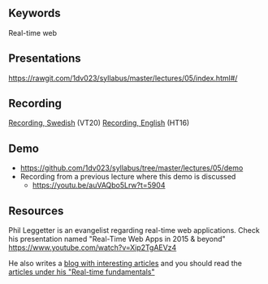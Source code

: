 ## Keywords
Real-time web

## Presentations
https://rawgit.com/1dv023/syllabus/master/lectures/05/index.html#/

## Recording
[Recording, Swedish](https://youtu.be/nTL6euyNQdE) (VT20)
[Recording, English](https://youtu.be/OlkEcOKqAnE) (HT16)

## Demo
* https://github.com/1dv023/syllabus/tree/master/lectures/05/demo
* Recording from a previous lecture where this demo is discussed
  * https://youtu.be/auVAQbo5Lrw?t=5904


## Resources
Phil Leggetter is an evangelist regarding real-time web applications. Check his presentation
named "Real-Time Web Apps in 2015 & beyond"
https://www.youtube.com/watch?v=Xip2TgAEVz4

He also writes a [blog with interesting articles](http://www.leggetter.co.uk/) and you should read the [articles under his "Real-time fundamentals"](http://www.leggetter.co.uk/2015/12/18/real-time-data-fundamentals.html)
